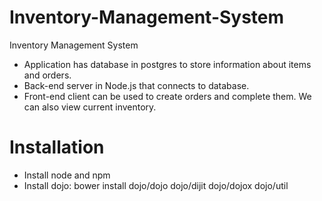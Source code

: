 # Inventory-Management-System
Inventory Management System

- Application has database in postgres to store information about items and orders.
- Back-end server in Node.js that connects to database.
- Front-end client can be used to create orders and complete them. We can also view current inventory.

# Installation

- Install node and npm
- Install dojo: bower install dojo/dojo dojo/dijit dojo/dojox dojo/util
